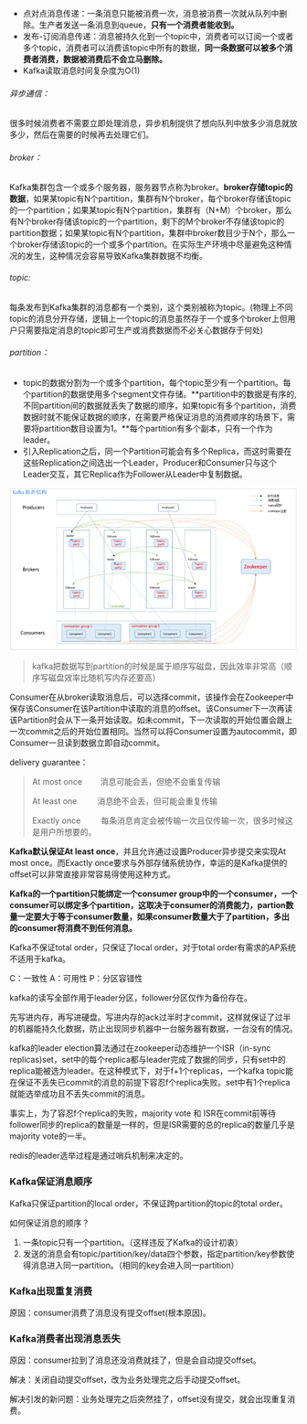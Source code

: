 + 点对点消息传递：一条消息只能被消费一次，消息被消费一次就从队列中删除。生产者发送一条消息到queue，**只有一个消费者能收到。**
+ 发布-订阅消息传递：消息被持久化到一个topic中，消费者可以订阅一个或者多个topic，消费者可以消费该topic中所有的数据，**同一条数据可以被多个消费者消费，数据被消费后不会立马删除。**
+ Kafka读取消息时间复杂度为O(1)

###### 异步通信：

很多时候消费者不需要立即处理消息，异步机制提供了想向队列中放多少消息就放多少，然后在需要的时候再去处理它们。

###### broker：

Kafka集群包含一个或多个服务器，服务器节点称为broker。**broker存储topic的数据**，如果某topic有N个partition，集群有N个broker，每个broker存储该topic 的一个partition；如果某topic有N个partition，集群有（N+M）个broker，那么有N个broker存储该topic的一个partition，剩下的M个broker不存储该topic的partition数据；如果某topic有N个partition，集群中broker数目少于N个，那么一个broker存储该topic的一个或多个partition。在实际生产环境中尽量避免这种情况的发生，这种情况会容易导致Kafka集群数据不均衡。

###### topic:

每条发布到Kafka集群的消息都有一个类别，这个类别被称为topic。(物理上不同topic的消息分开存储，逻辑上一个topic的消息虽然存于一个或多个broker上但用户只需要指定消息的topic即可生产或消费数据而不必关心数据存于何处)

###### partition：

+ topic的数据分割为一个或多个partition，每个topic至少有一个partition。每个partition的数据使用多个segment文件存储。**partition中的数据是有序的,不同partition间的数据就丢失了数据的顺序，如果topic有多个partition，消费数据时就不能保证数据的顺序，在需要严格保证消息的消费顺序的场景下，需要将partition数目设置为1。**每个partition有多个副本，只有一个作为leader。
+ 引入Replication之后，同一个Partition可能会有多个Replica，而这时需要在这些Replication之间选出一个Leader，Producer和Consumer只与这个Leader交互，其它Replica作为Follower从Leader中复制数据。

![](images\Kafka架构图.png)

> kafka把数据写到partition的时候是属于顺序写磁盘，因此效率非常高（顺序写磁盘效率比随机写内存还要高）

Consumer在从broker读取消息后，可以选择commit，该操作会在Zookeeper中保存该Consumer在该Partition中读取的消息的offset。该Consumer下一次再读该Partition时会从下一条开始读取。如未commit，下一次读取的开始位置会跟上一次commit之后的开始位置相同。当然可以将Consumer设置为autocommit，即Consumer一旦读到数据立即自动commit。

delivery guarantee：

> At most once 　　消息可能会丢，但绝不会重复传输
>
> At least one 　　 消息绝不会丢，但可能会重复传输
>
> Exactly once 　　 每条消息肯定会被传输一次且仅传输一次，很多时候这是用户所想要的。

**Kafka默认保证At least once**，并且允许通过设置Producer异步提交来实现At most once。而Exactly once要求与外部存储系统协作，幸运的是Kafka提供的offset可以非常直接非常容易得使用这种方式。

**Kafka的一个partition只能绑定一个consumer group中的一个consumer，一个consumer可以绑定多个partition，这取决于consumer的消费能力，partion数量一定要大于等于consumer数量，如果consumer数量大于了partition，多出的consumer将消费不到任何消息。**

Kafka不保证total order，只保证了local order，对于total order有需求的AP系统不适用于kafka。

C：一致性 A：可用性 P：分区容错性

kafka的读写全部作用于leader分区，follower分区仅作为备份存在。

先写进内存，再写进硬盘。写进内存的ack过半时才commit，这样就保证了过半的机器能持久化数据，防止出现同步机器中一台服务器有数据，一台没有的情况。

kafka的leader election算法通过在zookeeper动态维护一个ISR（in-sync replicas)set，set中的每个replica都与leader完成了数据的同步，只有set中的replica能被选为leader。在这种模式下，对于f+1个replicas，一个kafka topic能在保证不丢失已commit的消息的前提下容忍f个replica失败。set中有1个replica就能选举成功且不丢失commit的消息。

事实上，为了容忍f个replica的失败，majority vote 和 ISR在commit前等待follower同步的replica的数量是一样的，但是ISR需要的总的replica的数量几乎是majority vote的一半。

redis的leader选举过程是通过哨兵机制来决定的。

### Kafka保证消息顺序

Kafka只保证partition的local order，不保证跨partition的topic的total order。

如何保证消息的顺序？

1. 一条topic只有一个partition。（这样违反了Kafka的设计初衷）
2. 发送的消息会有topic/partition/key/data四个参数，指定partition/key参数使得消息进入同一partition。（相同的key会进入同一partition）

### Kafka出现重复消费

原因：consumer消费了消息没有提交offset(根本原因)。

### Kafka消费者出现消息丢失

原因：consumer拉到了消息还没消费就挂了，但是会自动提交offset。

解决：关闭自动提交offset，改为业务处理完之后手动提交offset。

解决引发的新问题：业务处理完之后突然挂了，offset没有提交，就会出现重复消费。